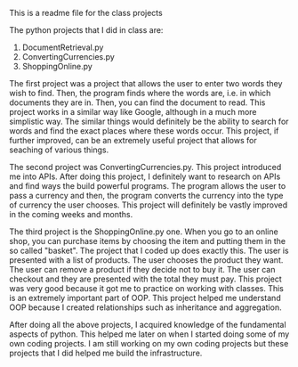 This is a readme file for the class projects


The python projects that I did in class are:

1. DocumentRetrieval.py
2. ConvertingCurrencies.py
3. ShoppingOnline.py

The first project was a project that allows the user to enter two words they wish to find. Then, the program finds where the words are, i.e. in which documents they are in. Then, you can find the document to read. This project works in a similar way like Google, although in a much more simplistic way. The similar things would definitely be the ability to search for words and find the exact places where these words occur. This project, if further improved, can be an extremely useful project that allows for seaching of various things.

The second project was ConvertingCurrencies.py. This project introduced me into APIs. After doing this project, I definitely want to research on APIs and find ways the build powerful programs. The program allows the user to pass a currency and then, the program converts the currency into the type of currency the user chooses. This project will definitely be vastly improved in the coming weeks and months.

The third project is the ShoppingOnline.py one. When you go to an online shop, you can purchase items by choosing the item and putting them in the so called "basket". The project that I coded up does exactly this. The user is presented with a list of products. The user chooses the product they want. The user can remove a product if they decide not to buy it. The user can checkout and they are presented with the total they must pay. This project was very good because it got me to practice on working with classes. This is an extremely important part of OOP. This project helped me understand OOP because I created relationships such as inheritance and aggregation.

After doing all the above projects, I acquired knowledge of the fundamental aspects of python. This helped me later on when I started doing some of my own coding projects. I am still working on my own coding projects but these projects that I did helped me build the infrastructure.

